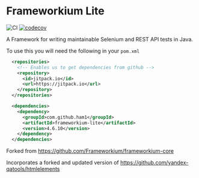 # Frameworkium Lite

![CI](https://github.com/ham1/frameworkium-lite/actions/workflows/ci.yaml/badge.svg)
[![codecov](https://codecov.io/gh/ham1/frameworkium-lite/branch/master/graph/badge.svg?token=07Bjy2ePfw)](https://codecov.io/gh/ham1/frameworkium-lite)

A Framework for writing maintainable Selenium and REST API tests in Java.

To use this you will need the following in your `pom.xml`

```xml
  <repositories>
    <!-- Enables us to get dependencies from github -->
    <repository>
      <id>jitpack.io</id>
      <url>https://jitpack.io</url>
    </repository>
  </repositories>

  <dependencies>
    <dependency>
      <groupId>com.github.ham1</groupId>
      <artifactId>frameworkium-lite</artifactId>
      <version>4.6.10</version>
    </dependency>
  </dependencies>
```

Forked from https://github.com/Frameworkium/frameworkium-core

Incorporates a forked and updated version of
https://github.com/yandex-qatools/htmlelements
